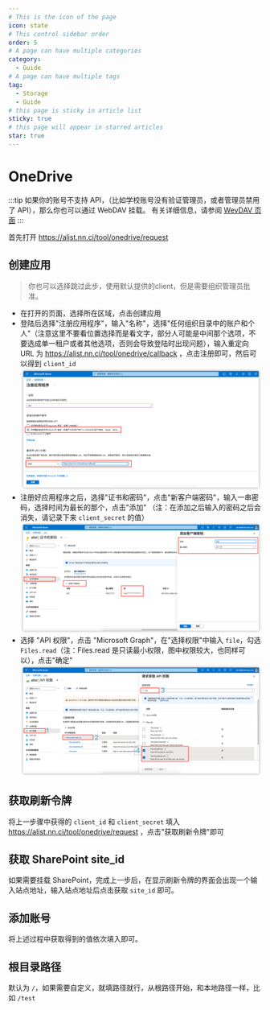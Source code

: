 ```yaml
---
# This is the icon of the page
icon: state
# This control sidebar order
order: 5
# A page can have multiple categories
category:
  - Guide
# A page can have multiple tags
tag:
  - Storage
  - Guide
# this page is sticky in article list
sticky: true
# this page will appear in starred articles
star: true
---
```


# OneDrive

:::tip
如果你的账号不支持 API，（比如学校账号没有验证管理员，或者管理员禁用了 API），那么你也可以通过 WebDAV 挂载。 有关详细信息，请参阅 [WevDAV 页面](webdav.md)
:::

首先打开 https://alist.nn.ci/tool/onedrive/request

## 创建应用​

> 你也可以选择跳过此步，使用默认提供的client，但是需要组织管理员批准。

- 在打开的页面，选择所在区域，点击创建应用
- 登陆后选择"注册应用程序"，输入"名称"，选择"任何组织目录中的账户和个人"（注意这里不要看位置选择而是看文字，部分人可能是中间那个选项，不要选成单一租户或者其他选项，否则会导致登陆时出现问题），输入重定向 URL 为 <https://alist.nn.ci/tool/onedrive/callback> ，点击注册即可，然后可以得到 `client_id`
  ![client_id](/img/drivers/onedrive-register-app.png)
- 注册好应用程序之后，选择"证书和密码"，点击"新客户端密码"，输入一串密码，选择时间为最长的那个，点击"添加"
  （注：在添加之后输入的密码之后会消失，请记录下来 `client_secret` 的值）
  ![client_secret](/img/drivers/onedrive-new-password.png)
- 选择 "API 权限"，点击 "Microsoft Graph"，在"选择权限"中输入 `file`，勾选 `Files.read`（注：Files.read 是只读最小权限，图中权限较大，也同样可以），点击"确定"
  ![api](/img/drivers/onedrive-update-permission.png)

## 获取刷新令牌

将上一步骤中获得的 `client_id` 和 `client_secret` 填入 https://alist.nn.ci/tool/onedrive/request ，点击"获取刷新令牌"即可

## 获取 SharePoint site_id

如果需要挂载 SharePoint，完成上一步后，在显示刷新令牌的界面会出现一个输入站点地址，输入站点地址后点击获取 `site_id` 即可。

## 添加账号

将上述过程中获取得到的值依次填入即可。

## 根目录路径

默认为 `/`，如果需要自定义，就填路径就行，从根路径开始，和本地路径一样，比如 `/test`
